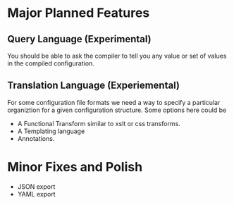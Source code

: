 # Major Planned Features

## Query Language (Experimental)

You should be able to ask the compiler to tell you any value or set of values in the
compiled configuration.

## Translation Language (Experiemental)

For some configuration file formats we need a way to specify a particular
organiztion for a given configuration structure. Some options here could be
 
* A Functional Transform similar to xslt or css transforms.
* A Templating language
* Annotations.

# Minor Fixes and Polish

* JSON export
* YAML export